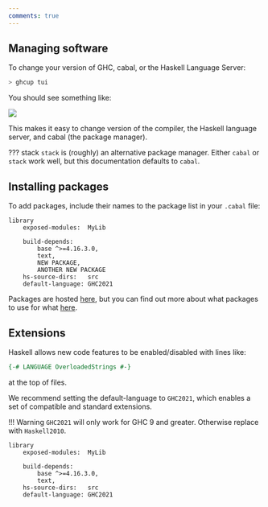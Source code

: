 ```yaml
---
comments: true
---
```


## Managing software

To change your version of GHC, cabal, or the Haskell Language Server:

```bash
> ghcup tui
```

You should see something like:

![](/img/ghcuptui.png)

This makes it easy to change version of the compiler, the Haskell language server, and cabal (the package manager).

??? stack
    `stack` is (roughly) an alternative package manager. Either `cabal` or `stack` work well, but this documentation defaults to `cabal`.

## Installing packages

To add packages, include their names to the package list in your `.cabal` file:

```cabal hl_lines="7 8"
library
    exposed-modules:  MyLib

    build-depends:    
        base ^>=4.16.3.0,
        text,
        NEW PACKAGE,
        ANOTHER NEW PACKAGE
    hs-source-dirs:   src
    default-language: GHC2021
```

Packages are hosted [here](https://hackage.haskell.org/), but you can find out more about what packages to use for what [here](https://github.com/Gabriella439/post-rfc/blob/main/sotu.md).

## Extensions

Haskell allows new code features to be enabled/disabled with lines like:

```hs
{-# LANGUAGE OverloadedStrings #-}
```

at the top of files. 

We recommend setting the default-language to `GHC2021`, which enables a set of compatible and standard extensions. 

!!! Warning
    `GHC2021` will only work for GHC 9 and greater. Otherwise replace with `Haskell2010`.

```cabal hl_lines="8"
library
    exposed-modules:  MyLib

    build-depends:    
        base ^>=4.16.3.0,
        text,
    hs-source-dirs:   src
    default-language: GHC2021
```